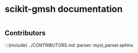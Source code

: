 # scikit-gmsh documentation

```{include} ../README.md

```

## Contributors

:::{include} ../CONTRIBUTORS.md
:parser: myst_parser.sphinx
